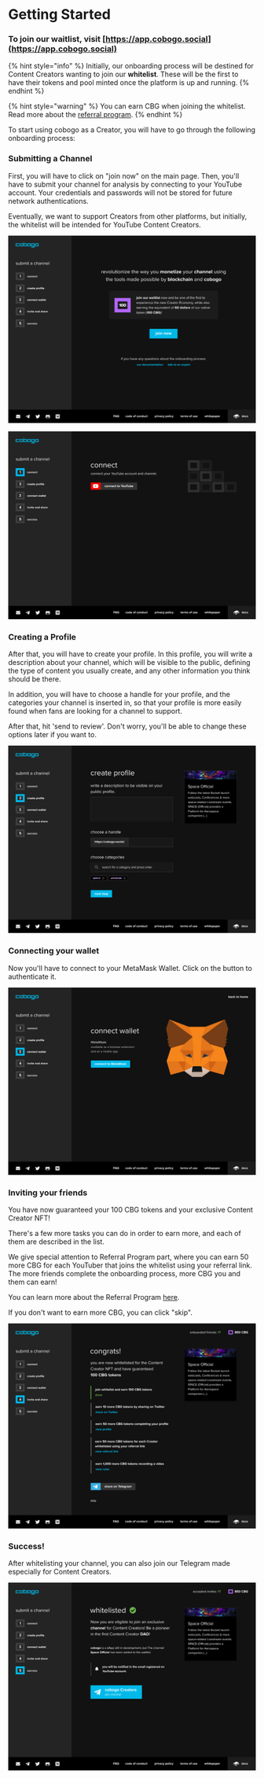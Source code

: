 # Getting Started

### To join our waitlist, visit [https://app.cobogo.social](https://app.cobogo.social)

{% hint style="info" %}
Initially, our onboarding process will be destined for Content Creators wanting to join our **whitelist**. These will be the first to have their tokens and pool minted once the platform is up and running.
{% endhint %}

{% hint style="warning" %}
You can earn CBG when joining the whitelist. Read more about the [referral program](referral-program.md).
{% endhint %}

To start using cobogo as a Creator, you will have to go through the following onboarding process:

### Submitting a Channel

First, you will have to click on "join now" on the main page. Then, you'll have to submit your channel for analysis by connecting to your YouTube account. Your credentials and passwords will not be stored for future network authentications.

Eventually, we want to support Creators from other platforms, but initially, the whitelist will be intended for YouTube Content Creators.

![](<../.gitbook/assets/1-Whitelist - 00 - Desktop (1).png>)

![](<../.gitbook/assets/2-Whitelist - 01 - Desktop (1).png>)

### Creating a Profile

After that, you will have to create your profile. In this profile, you will write a description about your channel, which will be visible to the public, defining the type of content you usually create, and any other information you think should be there.

In addition, you will have to choose a handle for your profile, and the categories your channel is inserted in, so that your profile is more easily found when fans are looking for a channel to support.

After that, hit 'send to review'. Don't worry, you'll be able to change these options later if you want to.

![](<../.gitbook/assets/4-Whitelist - 02 - Desktop.png>)

### Connecting your wallet

Now you'll have to connect to your MetaMask Wallet. Click on the button to authenticate it.

![](<../.gitbook/assets/5-Whitelist - 03 - Desktop.png>)

### Inviting your friends

You have now guaranteed your 100 CBG tokens and your exclusive Content Creator NFT!

There's a few more tasks you can do in order to earn more, and each of them are described in the list.

We give special attention to Referral Program part, where you can earn 50 more CBG for each YouTuber that joins the whitelist using your referral link. The more friends complete the onboarding process, more CBG you and them can earn!

You can learn more about the Referral Program [here](referral-program.md).&#x20;

If you don't want to earn more CBG, you can click "skip".

![](<../.gitbook/assets/6-Whitelist - 04 - Desktop.png>)

### Success!

After whitelisting your channel, you can also join our Telegram made especially for Content Creators.

![](<../.gitbook/assets/9-Whitelist - 05 - Desktop.png>)



